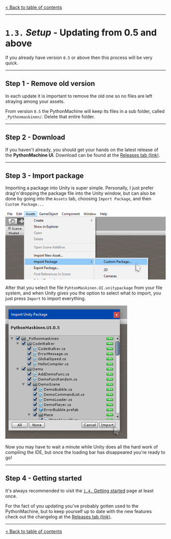 [&lt; Back to table of contents](/README.md)

---

# `1.3.` _Setup_ - **Updating from 0.5 and above**

If you already have version `0.5` or above then this process will be very quick.

---

## Step 1 - Remove old version

In each update it is important to remove the old one so no files are left straying among your assets.

From version `0.5` the PythonMachine will keep its files in a sub folder, called `_Pythonmaskinen/`. Delete that entire folder.

---

## Step 2 - Download

If you haven't already, you should get your hands on the latest release of the **PythonMachine UI**. Download can be found at the [Releases tab (link)](https://github.com/HelloWorldSweden/PythonMaskinen-UI/releases).

---

## Step 3 - Import package

Importing a package into Unity is super simple. Personally, I just prefer drag'n'dropping the package file into the Unity window, but can also be done by going into the `Assets` tab, choosing `Import Package`, and then `Custom Package...`

![Guide on importing package, image 1](/images/import-howto-1.png)

After that you select the file `PyhtonMaskinen.UI.unitypackage` from your file system, and when Unity gives you the option to select what to import, you just press `Import` to import everything.

![Guide on importing package, image 2](/images/import-howto-2.png)

Now you may have to wait a minute while Unity does all the hard work of compiling the IDE, but once the loading bar has disappeared you're ready to go!

---

## Step 4 - Getting started

It's always recommended to visit the [`1.4.` Getting started](/content/1-getting-started.md) page at least once.

For the fact of you updating you've probably gotten used to the PythonMachine, but to keep yourself up to date with the new features check out the changelog at the [Releases tab (link)](https://github.com/HelloWorldSweden/PythonMaskinen-UI/releases).

---

[&lt; Back to table of contents](/README.md)
